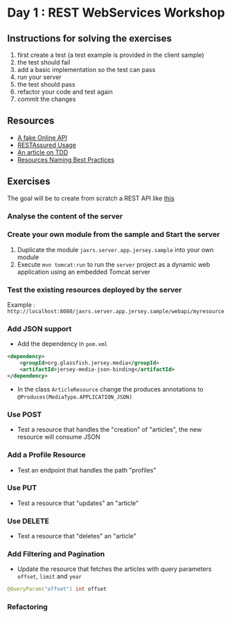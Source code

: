 # Day 1 : REST WebServices Workshop 

## Instructions for solving the exercises 

1. first create a test (a test example is provided in the client sample)
1. the test should fail 
1. add a basic implementation so the test can pass
1. run your server
1. the test should pass 
1. refactor your code and test again
1. commit the changes

## Resources 

* [A fake Online API](https://jsonplaceholder.typicode.com/)
* [RESTAssured Usage](https://github.com/rest-assured/rest-assured/wiki/Usage)
* [An article on TDD](http://www.agiledata.org/essays/tdd.html)
* [Resources Naming Best Practices](https://restfulapi.net/resource-naming/)

## Exercises 

The goal will be to create from scratch a REST API like [this](https://myfakeapi.com/)

### Analyse the content of the server

### Create your own module from the sample and Start the server

1. Duplicate the module `jaxrs.server.app.jersey.sample` into your own module  
1. Execute `mvn tomcat:run` to run the `server` project as a dynamic web application using an embedded Tomcat server

### Test the existing resources deployed by the server

Example : `http://localhost:8080/jaxrs.server.app.jersey.sample/webapi/myresource`

### Add JSON support

* Add the dependency in `pom.xml`  
```xml
<dependency>
    <groupId>org.glassfish.jersey.media</groupId>
    <artifactId>jersey-media-json-binding</artifactId>
</dependency>
```

* In the class `ArticleResource` change the produces annotations to `@Produces(MediaType.APPLICATION_JSON)`

### Use POST

* Test a resource that handles the "creation" of "articles", the new resource will consume JSON 

### Add a Profile Resource

* Test an endpoint that handles the path "profiles"

### Use PUT 

* Test a resource that "updates" an "article"

### Use DELETE

* Test a resource that "deletes" an "article"

### Add Filtering and Pagination 

* Update the resource that fetches the articles with query parameters `offset`, `limit` and `year`
```java
@QueryParam("offset") int offset
```

### Refactoring 
